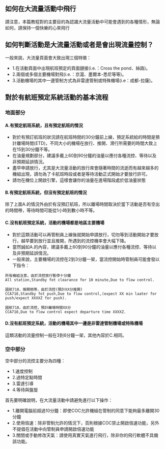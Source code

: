 ## 如何在大流量活動中飛行
請注意，本篇教程對的主要目的為認識大流量活動中可能會遇到的各種情形，無論如何，請保持一個快樂的心來飛行
## 如何判斷活動是大流量活動或者是會出現流量控制？
一般來說，大流量頁面會大致出現三個特徵：
+ 1.在活動頁面中出現航班預定的頁面鏈接(i.e.：Cross the pond、絲路)。
+ 2.兩個或多個主要機場對飛(i.e.：京滬、墨爾本-悉尼等等)。
+ 3.活動機場的其中一邊管制方式為非雷達管制或特殊機場(i.e：成都-拉薩)。

## 對於有航班預定系統活動的基本流程
### 地面部分
#### A.有預定航班系統，且有預定航班的情況
+ 對於有預訂航班的狀況請在航班時間的30分鐘前上線，預定系統給的時間是預計離場時間(ETD)，不同大小的機場在放行、推開、滑行所需要的時間大致上在15到30分鐘不等。
+ 在油量規劃部分，建議多戴上60到90分鐘的油量以應付各種流控、等待以及非預期延誤情況。
+ 盡早申請放行，尤其是大流量活動的放行席會隨著時間的流逝而有越來越多的機組出現，請勿為了卡航班時段或者是等待活動正式開始才要放行許可。
+ 請勿在機位上開啟引擎，這樣會讓你的油量在進場階段處於低油量狀態

#### B.有預定航班系統，但沒有預定航班的情況
除了上面A.的情況外由於有沒預訂航班，所以離場時間取決於當下活動是否有空出的時間帶，等待時間可能從1小時到數小時不等。

#### C.沒有航班預定系統，活動的機場都是地區主要機場
+ 對於這類活動可以再管制員上線後就開始申請放行，切勿等到活動開始才要放行，越早要到放行並且推開，所遇到的流控機率會大幅下降。
+ 當然誠如A.的內容，建議多戴上60到90分鐘的油量以應付各種流控、等待以及非預期延誤情況。
+ 一般來說，主要機場的流控在2到3分鐘一架，當流控開始時管制員可能會發以下指令：
```
所有機組注意，由於流控放行暫停十分鐘
All station,Standby fot clearance for 10 minute,Due to flow control.

國航718，推開梢等，由於流控(預計XX分推開)
CCA718,Standby fot push,Due to flow control,(expect XX min laater for push/expect XXXXZ for push).

國航718，由於流控，預計離場時間XX分
CCA718,Due to flow control expect departure time XXXXZ.
```

#### D.沒有航班預定系統，活動的機場其中一邊是非雷達管制機場或特殊機場
這類活動的流量控制一般在3到6分鐘一架，其他內容於C.相同。

### 空中部分
空中部分的流控主要分為四種：
+ 1.速度控制
+ 2.過特定點時間
+ 3.雷達引導
+ 4.等待與盤旋

首先要明確說明，在大流量活動中請避免進行以下操作：
+ 1.離開電腦前超過10分鐘：即使COC允許機組在管制的同意下能夠最多離開30分鐘
+ 2.使用倍速：除非管制允許的情況下，否則根據COC禁止開啟倍速功能，另外不提倡在活動中向管制員申請開啟倍速功能
+ 3.關閉或手動修改天氣：請使用真實天氣進行飛行，除非你的飛行軟體不具備該功能。